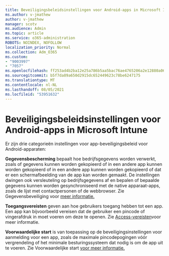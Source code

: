 ```yaml
---
title: Beveiligingsbeleidsinstellingen voor Android-apps in Microsoft Intune
ms.author: v-jmathew
author: v-jmathew
manager: scotv
ms.audience: Admin
ms.topic: article
ms.service: o365-administration
ROBOTS: NOINDEX, NOFOLLOW
localization_priority: Normal
ms.collection: Adm_O365
ms.custom:
- "9003997"
- "7057"
ms.openlocfilehash: ff253ad4b2ba12e25a786b5aa5bac76ae4765206a2e12880a0673ce5fcbf30c2
ms.sourcegitcommit: b5f7da89a650d2915dc652449623c78be6247175
ms.translationtype: MT
ms.contentlocale: nl-NL
ms.lasthandoff: 08/05/2021
ms.locfileid: "53951632"
---
```

# <a name="android-app-protection-policy-settings-in-microsoft-intune"></a>Beveiligingsbeleidsinstellingen voor Android-apps in Microsoft Intune

Er zijn drie categorieën instellingen voor app-beveiligingsbeleid voor Android-apparaten:

**Gegevensbescherming** bepaalt hoe bedrijfsgegevens worden verwerkt, zoals of gegevens kunnen worden gekopieerd of in een andere app kunnen worden gekopieerd of in een andere app kunnen worden gekopieerd of dat er een schermafbeelding van de app kan worden gemaakt. De instellingen dwingen ook versleuteling op bedrijfsgegevens af en bepalen of bepaalde gegevens kunnen worden gesynchroniseerd met de native apparaat-apps, zoals de lijst met contactpersonen of de webbrowser. Zie Gegevensbeveiliging voor [meer informatie.](https://go.microsoft.com/fwlink/?linkid=2135259)

**Toegangsvereisten** geven aan hoe gebruikers toegang hebben tot een app. Een app kan bijvoorbeeld vereisen dat de gebruiker een pincode of vingerafdruk in moet voeren om deze te openen. Zie [Access-vereisten](https://go.microsoft.com/fwlink/?linkid=2135260)voor meer informatie.

**Voorwaardelijke start** is van toepassing op de beveiligingsinstellingen voor aanmelding voor een app, zoals de maximale pincodepogingen vóór vergrendeling of het minimale besturingssysteem dat nodig is om de app uit te voeren. Zie Voorwaardelijke start [voor meer informatie.](https://go.microsoft.com/fwlink/?linkid=2135507)
